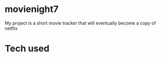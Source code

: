 # movienight7

My project is a short movie tracker 
that will eventually become a copy of netflix

# Tech used 

